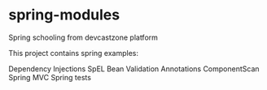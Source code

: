 spring-modules
==============

Spring schooling from devcastzone platform

This project contains spring examples:

Dependency Injections
SpEL
Bean Validation
Annotations
ComponentScan
Spring MVC
Spring tests
